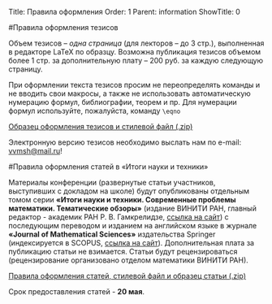 Title: Правила оформления
Order: 1
Parent: information
ShowTitle: 0

#Правила оформления тезисов

Объем тезисов – *одна страница* (для лекторов – до 3 стр.), выполненная в редакторе LaTeX по образцу. Возможна публикация тезисов объемом более 1 стр. за дополнительную плату – 200 руб. за каждую следующую страницу.

При оформлении текста тезисов просим не переопределять команды и не вводить свои макросы, а также не использовать автоматическую нумерацию формул, библиографии, теорем и пр. Для нумерации формул используйте, пожалуйста, команду `\eqno`

[Образец оформления тезисов и стилевой файл (.zip)](files/tezis.zip)

Электронную версию тезисов необходимо выслать нам по e-mail: [vvmsh@mail.ru](mailto:vvmsh@mail.ru)!

#Правила оформления статей в «Итоги науки и техники»

Материалы конференции (развернутые статьи участников, выступивших с докладом на школе) будут опубликованы отдельным томом серии **«Итоги науки и техники. Современные проблемы математики. Тематические обзоры»** (издание ВИНИТИ РАН, главный редактор - академик РАН Р. В. Гамкрелидзе, [ссылка на сайт](http://www.mathnet.ru/php/journal.phtml?jrnid=into&option_lang=rus)) с последующим переводом и изданием на английском языке в журнале **«Journal of Mathematical Sciences»** издательства Springer (индексируется в SCOPUS, [ссылка на сайт](http://link.springer.com/journal/10958)). Дополнительная плата за публикацию статьи не взимается. Статьи будут рецензироваться (рецензирование организовано отделом математики ВИНИТИ РАН).

[Правила оформления статей, стилевой файл и образец статьи (.zip)](files/Instruction.zip)

Срок предоставления статей - **20 мая**.
